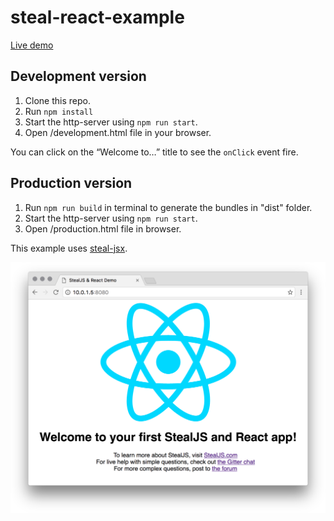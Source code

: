 # steal-react-example
[Live demo](https://steal-and-react.herokuapp.com)

## Development version

1. Clone this repo.
2. Run `npm install`
3. Start the http-server using `npm run start`.
4. Open /development.html file in your browser.

You can click on the “Welcome to…” title to see the `onClick` event fire.

## Production version

1. Run `npm run build` in terminal to generate the bundles in "dist" folder.
2. Start the http-server using `npm run start`.
3. Open /production.html file in browser.

This example uses [steal-jsx](https://www.npmjs.com/package/steal-jsx).

![Steal-React Example Screenshot](screenshot.png?raw=true "Simple Steal-React Example App")
